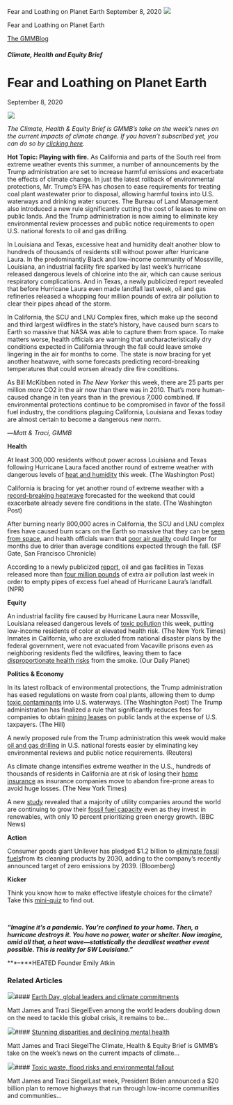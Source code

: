 



Fear and Loathing on Planet Earth
September 8, 2020
![](data:image/gif;base64,R0lGODlhAQABAAAAACH5BAEKAAEALAAAAAABAAEAAAICTAEAOw==)![](https://www.gmmb.com/wp-content/uploads/2020/11/burns4.png)



Fear and Loathing on Planet Earth





 [The GMMBlog](/blog/)



##### Climate, Health and Equity Brief

 Fear and Loathing on Planet Earth
=================================


September 8, 2020



![](data:image/gif;base64,R0lGODlhAQABAAAAACH5BAEKAAEALAAAAAABAAEAAAICTAEAOw==)![](https://www.gmmb.com/wp-content/uploads/2020/11/burns4-552x329.png) 


*The Climate, Health & Equity Brief is GMMB’s take on the week’s news on the current impacts of climate change. If you haven’t subscribed yet, you can do so by [clicking here](https://mailchimp.us4.list-manage.com/subscribe?u=f2f8c4bdabe1a2a83f914e813&id=4a13a601e2).*


**Hot Topic: Playing with fire.** As California and parts of the South reel from extreme weather events this summer, a number of announcements by the Trump administration are set to increase harmful emissions and exacerbate the effects of climate change. In just the latest rollback of environmental protections, Mr. Trump’s EPA has chosen to ease requirements for treating coal plant wastewater prior to disposal, allowing harmful toxins into U.S. waterways and drinking water sources. The Bureau of Land Management also introduced a new rule significantly cutting the cost of leases to mine on public lands. And the Trump administration is now aiming to eliminate key environmental review processes and public notice requirements to open U.S. national forests to oil and gas drilling.


In Louisiana and Texas, excessive heat and humidity dealt another blow to hundreds of thousands of residents still without power after Hurricane Laura. In the predominantly Black and low-income community of Mossville, Louisiana, an industrial facility fire sparked by last week’s hurricane released dangerous levels of chlorine into the air, which can cause serious respiratory complications. And in Texas, a newly publicized report revealed that before Hurricane Laura even made landfall last week, oil and gas refineries released a whopping four million pounds of extra air pollution to clear their pipes ahead of the storm.


In California, the SCU and LNU Complex fires, which make up the second and third largest wildfires in the state’s history, have caused burn scars to Earth so massive that NASA was able to capture them from space. To make matters worse, health officials are warning that uncharacteristically dry conditions expected in California through the fall could leave smoke lingering in the air for months to come. The state is now bracing for yet another heatwave, with some forecasts predicting record-breaking temperatures that could worsen already dire fire conditions.


As Bill McKibben noted in *The New Yorker* this week, there are 25 parts per million *more* CO2 in the air now than there was in 2010. That’s more human-caused change in ten years than in the previous 7,000 combined. If environmental protections continue to be compromised in favor of the fossil fuel industry, the conditions plaguing California, Louisiana and Texas today are almost certain to become a dangerous new norm.


—*Matt & Traci, GMMB*


**Health**



At least 300,000 residents without power across Louisiana and Texas following Hurricane Laura faced another round of extreme weather with dangerous levels of [heat and humidity](https://urldefense.proofpoint.com/v2/url?u=https-3A__mailchimp.us4.list-2Dmanage.com_track_click-3Fu-3Df2f8c4bdabe1a2a83f914e813-26id-3De692eded1a-26e-3D584636d9e9&d=DwMFaQ&c=HdAUNv_EOZyljLc1cjbHCq-Eo7r1kRHoywhQbi81uaA&r=QP_GU0xZmQiSCnbvKg0iAuB5Me5X2kSVnbz_vSNm_fI&m=aiHgGBjUARAiNPN52x5cCpqzavyf9QUw6g0mx9izusQ&s=gUCYHeHUjFGIX0iXeM2Bhyic34eTca92nqTMT7Bnx-4&e=) this week. (The Washington Post)


California is bracing for yet another round of extreme weather with a [record-breaking heatwave](https://urldefense.proofpoint.com/v2/url?u=https-3A__mailchimp.us4.list-2Dmanage.com_track_click-3Fu-3Df2f8c4bdabe1a2a83f914e813-26id-3D7000d0c31f-26e-3D584636d9e9&d=DwMFaQ&c=HdAUNv_EOZyljLc1cjbHCq-Eo7r1kRHoywhQbi81uaA&r=QP_GU0xZmQiSCnbvKg0iAuB5Me5X2kSVnbz_vSNm_fI&m=aiHgGBjUARAiNPN52x5cCpqzavyf9QUw6g0mx9izusQ&s=VS6FaifStlHPL3qR0iC7wZhQOm_BNSN8u3gmWvYzx8Q&e=) forecasted for the weekend that could exacerbate already severe fire conditions in the state. (The Washington Post)


After burning nearly 800,000 acres in California, the SCU and LNU complex fires have caused burn scars on the Earth so massive that they can be [seen from space](https://urldefense.proofpoint.com/v2/url?u=https-3A__mailchimp.us4.list-2Dmanage.com_track_click-3Fu-3Df2f8c4bdabe1a2a83f914e813-26id-3Dda5c70bc12-26e-3D584636d9e9&d=DwMFaQ&c=HdAUNv_EOZyljLc1cjbHCq-Eo7r1kRHoywhQbi81uaA&r=QP_GU0xZmQiSCnbvKg0iAuB5Me5X2kSVnbz_vSNm_fI&m=aiHgGBjUARAiNPN52x5cCpqzavyf9QUw6g0mx9izusQ&s=INI8sKWRs8DemFpiO1_8yiVxEafBuvuJCLWHEgrghwg&e=), and health officials warn that [poor air quality](https://urldefense.proofpoint.com/v2/url?u=https-3A__mailchimp.us4.list-2Dmanage.com_track_click-3Fu-3Df2f8c4bdabe1a2a83f914e813-26id-3D8d44460b3d-26e-3D584636d9e9&d=DwMFaQ&c=HdAUNv_EOZyljLc1cjbHCq-Eo7r1kRHoywhQbi81uaA&r=QP_GU0xZmQiSCnbvKg0iAuB5Me5X2kSVnbz_vSNm_fI&m=aiHgGBjUARAiNPN52x5cCpqzavyf9QUw6g0mx9izusQ&s=e19PkjrBqJoxwRvAO2HPF0gP2S6Au2UoOd2c_5OnKSw&e=) could linger for months due to drier than average conditions expected through the fall. (SF Gate, San Francisco Chronicle)


According to a newly publicized [report](https://urldefense.proofpoint.com/v2/url?u=https-3A__mailchimp.us4.list-2Dmanage.com_track_click-3Fu-3Df2f8c4bdabe1a2a83f914e813-26id-3Da34d898e95-26e-3D584636d9e9&d=DwMFaQ&c=HdAUNv_EOZyljLc1cjbHCq-Eo7r1kRHoywhQbi81uaA&r=QP_GU0xZmQiSCnbvKg0iAuB5Me5X2kSVnbz_vSNm_fI&m=aiHgGBjUARAiNPN52x5cCpqzavyf9QUw6g0mx9izusQ&s=Yzry3B5wrKZtdTCOGPBCsqwyhdAbVaEV82MQd0ETAPA&e=), oil and gas facilities in Texas released more than [four million pounds](https://urldefense.proofpoint.com/v2/url?u=https-3A__mailchimp.us4.list-2Dmanage.com_track_click-3Fu-3Df2f8c4bdabe1a2a83f914e813-26id-3D9742b95cfa-26e-3D584636d9e9&d=DwMFaQ&c=HdAUNv_EOZyljLc1cjbHCq-Eo7r1kRHoywhQbi81uaA&r=QP_GU0xZmQiSCnbvKg0iAuB5Me5X2kSVnbz_vSNm_fI&m=aiHgGBjUARAiNPN52x5cCpqzavyf9QUw6g0mx9izusQ&s=TbaY281SZOxvDV6U6atx3D-8K12KuHVOKeX91XJVDcY&e=) of extra air pollution last week in order to empty pipes of excess fuel ahead of Hurricane Laura’s landfall. (NPR)



**Equity**



An industrial facility fire caused by Hurricane Laura near Mossville, Louisiana released dangerous levels of [toxic pollution](https://urldefense.proofpoint.com/v2/url?u=https-3A__mailchimp.us4.list-2Dmanage.com_track_click-3Fu-3Df2f8c4bdabe1a2a83f914e813-26id-3Dc2e8aa75ae-26e-3D584636d9e9&d=DwMFaQ&c=HdAUNv_EOZyljLc1cjbHCq-Eo7r1kRHoywhQbi81uaA&r=QP_GU0xZmQiSCnbvKg0iAuB5Me5X2kSVnbz_vSNm_fI&m=aiHgGBjUARAiNPN52x5cCpqzavyf9QUw6g0mx9izusQ&s=F6W5SjdLfaSCEZGdQWFAJ5fjpQj-g-8qmssskwpwiwg&e=) this week, putting low-income residents of color at elevated health risk. (The New York Times)
Inmates in California, who are excluded from national disaster plans by the federal government, were not evacuated from Vacaville prisons even as neighboring residents fled the wildfires, leaving them to face [disproportionate health risks](https://urldefense.proofpoint.com/v2/url?u=https-3A__mailchimp.us4.list-2Dmanage.com_track_click-3Fu-3Df2f8c4bdabe1a2a83f914e813-26id-3Da48115f793-26e-3D584636d9e9&d=DwMFaQ&c=HdAUNv_EOZyljLc1cjbHCq-Eo7r1kRHoywhQbi81uaA&r=QP_GU0xZmQiSCnbvKg0iAuB5Me5X2kSVnbz_vSNm_fI&m=aiHgGBjUARAiNPN52x5cCpqzavyf9QUw6g0mx9izusQ&s=NmdEtKruId4EdPENDe4YqoN97zCFANswp9qVjcL-Ayg&e=) from the smoke. (Our Daily Planet)



**Politics & Economy**


In its latest rollback of environmental protections, the Trump administration has eased regulations on waste from coal plants, allowing them to dump [toxic contaminants](https://urldefense.proofpoint.com/v2/url?u=https-3A__mailchimp.us4.list-2Dmanage.com_track_click-3Fu-3Df2f8c4bdabe1a2a83f914e813-26id-3Dfcd0209b7b-26e-3D584636d9e9&d=DwMFaQ&c=HdAUNv_EOZyljLc1cjbHCq-Eo7r1kRHoywhQbi81uaA&r=QP_GU0xZmQiSCnbvKg0iAuB5Me5X2kSVnbz_vSNm_fI&m=aiHgGBjUARAiNPN52x5cCpqzavyf9QUw6g0mx9izusQ&s=6a1ZOElid5hG3KHZrsadeXTRp_PfvcL5dRdBXPwLcPg&e=) into U.S. waterways. (The Washington Post)
The Trump administration has finalized a rule that significantly reduces fees for companies to obtain [mining leases](https://urldefense.proofpoint.com/v2/url?u=https-3A__mailchimp.us4.list-2Dmanage.com_track_click-3Fu-3Df2f8c4bdabe1a2a83f914e813-26id-3D8a3dc0cd0d-26e-3D584636d9e9&d=DwMFaQ&c=HdAUNv_EOZyljLc1cjbHCq-Eo7r1kRHoywhQbi81uaA&r=QP_GU0xZmQiSCnbvKg0iAuB5Me5X2kSVnbz_vSNm_fI&m=aiHgGBjUARAiNPN52x5cCpqzavyf9QUw6g0mx9izusQ&s=7ZjNkHGFrzHnF1nWdJ4IKBfR8oyECqFQ385-9wBBUus&e=) on public lands at the expense of U.S. taxpayers. (The Hill)


A newly proposed rule from the Trump administration this week would make [oil and gas drilling](https://urldefense.proofpoint.com/v2/url?u=https-3A__mailchimp.us4.list-2Dmanage.com_track_click-3Fu-3Df2f8c4bdabe1a2a83f914e813-26id-3D1942f5dcc9-26e-3D584636d9e9&d=DwMFaQ&c=HdAUNv_EOZyljLc1cjbHCq-Eo7r1kRHoywhQbi81uaA&r=QP_GU0xZmQiSCnbvKg0iAuB5Me5X2kSVnbz_vSNm_fI&m=aiHgGBjUARAiNPN52x5cCpqzavyf9QUw6g0mx9izusQ&s=i6-25sv_l44E0NWaq7onSnH0wSfYRkxfXHDNPKFJgGA&e=) in U.S. national forests easier by eliminating key environmental reviews and public notice requirements. (Reuters)


As climate change intensifies extreme weather in the U.S., hundreds of thousands of residents in California are at risk of losing their [home insurance](https://urldefense.proofpoint.com/v2/url?u=https-3A__mailchimp.us4.list-2Dmanage.com_track_click-3Fu-3Df2f8c4bdabe1a2a83f914e813-26id-3De8e23300bd-26e-3D584636d9e9&d=DwMFaQ&c=HdAUNv_EOZyljLc1cjbHCq-Eo7r1kRHoywhQbi81uaA&r=QP_GU0xZmQiSCnbvKg0iAuB5Me5X2kSVnbz_vSNm_fI&m=aiHgGBjUARAiNPN52x5cCpqzavyf9QUw6g0mx9izusQ&s=DLxR8ypvUo5DbEiN3RFkpO-ulzctmmMfOiLr6c2WTTE&e=) as insurance companies move to abandon fire-prone areas to avoid huge losses. (The New York Times)


A new [study](https://urldefense.proofpoint.com/v2/url?u=https-3A__mailchimp.us4.list-2Dmanage.com_track_click-3Fu-3Df2f8c4bdabe1a2a83f914e813-26id-3Ddac3d142c2-26e-3D584636d9e9&d=DwMFaQ&c=HdAUNv_EOZyljLc1cjbHCq-Eo7r1kRHoywhQbi81uaA&r=QP_GU0xZmQiSCnbvKg0iAuB5Me5X2kSVnbz_vSNm_fI&m=aiHgGBjUARAiNPN52x5cCpqzavyf9QUw6g0mx9izusQ&s=9gd6nmT6pJKpAC3wNKHNszdcML2n298rUiCoENuNf3s&e=) revealed that a majority of utility companies around the world are continuing to grow their [fossil fuel capacity](https://urldefense.proofpoint.com/v2/url?u=https-3A__mailchimp.us4.list-2Dmanage.com_track_click-3Fu-3Df2f8c4bdabe1a2a83f914e813-26id-3D15a2cde22a-26e-3D584636d9e9&d=DwMFaQ&c=HdAUNv_EOZyljLc1cjbHCq-Eo7r1kRHoywhQbi81uaA&r=QP_GU0xZmQiSCnbvKg0iAuB5Me5X2kSVnbz_vSNm_fI&m=aiHgGBjUARAiNPN52x5cCpqzavyf9QUw6g0mx9izusQ&s=mXS-mj55lgMnzoo88m2U_pEjGs1o07mStL5yRqlI81Q&e=) even as they invest in renewables, with only 10 percent prioritizing green energy growth. (BBC News)


**Action**  

Consumer goods giant Unilever has pledged $1.2 billion to [eliminate fossil fuels](https://urldefense.proofpoint.com/v2/url?u=https-3A__mailchimp.us4.list-2Dmanage.com_track_click-3Fu-3Df2f8c4bdabe1a2a83f914e813-26id-3De6f7f8029c-26e-3D584636d9e9&d=DwMFaQ&c=HdAUNv_EOZyljLc1cjbHCq-Eo7r1kRHoywhQbi81uaA&r=QP_GU0xZmQiSCnbvKg0iAuB5Me5X2kSVnbz_vSNm_fI&m=aiHgGBjUARAiNPN52x5cCpqzavyf9QUw6g0mx9izusQ&s=SCZpzeCAXmAUZogy7S-bhyyMM7dqWXOB-Zxdi6b3HLw&e=)from its cleaning products by 2030, adding to the company’s recently announced target of zero emissions by 2039. (Bloomberg)


**Kicker**  

Think you know how to make effective lifestyle choices for the climate? Take this [mini-quiz](https://urldefense.proofpoint.com/v2/url?u=https-3A__mailchimp.us4.list-2Dmanage.com_track_click-3Fu-3Df2f8c4bdabe1a2a83f914e813-26id-3Dec7a5409e0-26e-3D584636d9e9&d=DwMFaQ&c=HdAUNv_EOZyljLc1cjbHCq-Eo7r1kRHoywhQbi81uaA&r=QP_GU0xZmQiSCnbvKg0iAuB5Me5X2kSVnbz_vSNm_fI&m=aiHgGBjUARAiNPN52x5cCpqzavyf9QUw6g0mx9izusQ&s=-MsnyGVvNLLXB8DeVWW0YfA8M4Xiq9OjP315U25kA_c&e=) to find out.


 


***“Imagine it’s a pandemic. You’re confined to your home. Then, a hurricane destroys it. You have no power, water or shelter. Now imagine, amid all that, a heat wave—statistically the deadliest weather event possible. This is reality for SW Louisiana.******”***


***–***HEATED Founder Emily Atkin









### Related Articles

![](data:image/gif;base64,R0lGODlhAQABAAAAACH5BAEKAAEALAAAAAABAAEAAAICTAEAOw==)![](https://www.gmmb.com/wp-content/uploads/2021/04/b5197d82-9fb4-4c84-a8d9-e468348c4c67-380x200.jpg)#### [Earth Day, global leaders and climate commitments](https://www.gmmb.com/news/earth-day-global-leaders-and-climate-commitments/)

Matt James and Traci SiegelEven among the world leaders doubling down on the need to tackle this global crisis, it remains to be…

![](data:image/gif;base64,R0lGODlhAQABAAAAACH5BAEKAAEALAAAAAABAAEAAAICTAEAOw==)![](https://www.gmmb.com/wp-content/uploads/2021/04/4.16header-380x200.png)#### [Stunning disparities and declining mental health](https://www.gmmb.com/news/stunning-disparities-and-declining-mental-health/)

Matt James and Traci SiegelThe Climate, Health & Equity Brief is GMMB’s take on the week’s news on the current impacts of climate…

![](data:image/gif;base64,R0lGODlhAQABAAAAACH5BAEKAAEALAAAAAABAAEAAAICTAEAOw==)![](https://www.gmmb.com/wp-content/uploads/2021/04/Picture1-380x200.jpg)#### [Toxic waste, flood risks and environmental fallout](https://www.gmmb.com/news/toxic-waste-flood-risks-and-environmental-fallout/)

Matt James and Traci SiegelLast week, President Biden announced a $20 billion plan to remove highways that run through low-income communities and communities…




